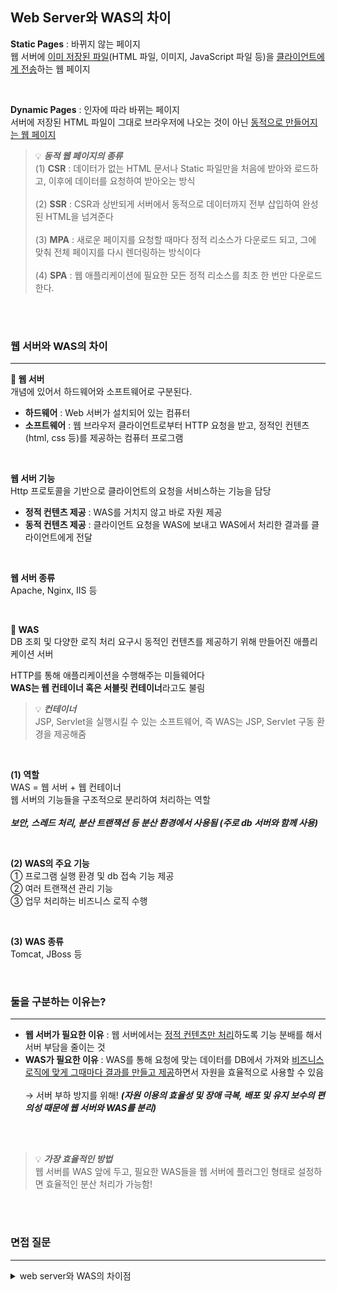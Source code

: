 ## Web Server와 WAS의 차이

**Static Pages** : 바뀌지 않는 페이지 <br>
웹 서버에 <u>이미 저장된 파일</u>(HTML 파일, 이미지, JavaScript 파일 등)을 <u>클라이언트에게 전송</u>하는 웹 페이지 <br>

<br>

**Dynamic Pages** : 인자에 따라 바뀌는 페이지 <br>
서버에 저장된 HTML 파일이 그대로 브라우저에 나오는 것이 아닌 <u>동적으로 만들어지는 웹 페이지</u> <br>

> 💡 **_동적 웹 페이지의 종류_** <br>
> (1) **CSR** : 데이터가 없는 HTML 문서나 Static 파일만을 처음에 받아와 로드하고, 이후에 데이터를 요청하여 받아오는 방식 <br><br>
> (2) **SSR** : CSR과 상반되게 서버에서 동적으로 데이터까지 전부 삽입하여 완성된 HTML을 넘겨준다 <br><br>
> (3) **MPA** : 새로운 페이지를 요청할 때마다 정적 리소스가 다운로드 되고, 그에 맞춰 전체 페이지를 다시 렌더링하는 방식이다 <br><br>
> (4) **SPA** : 웹 애플리케이션에 필요한 모든 정적 리소스를 최초 한 번만 다운로드 한다.

<br><br>

### 웹 서버와 WAS의 차이

---

**🔎 웹 서버** <br>
개념에 있어서 하드웨어와 소프트웨어로 구분된다. <br>

- **하드웨어** : Web 서버가 설치되어 있는 컴퓨터
- **소프트웨어** : 웹 브라우저 클라이언트로부터 HTTP 요청을 받고, 정적인 컨텐츠(html, css 등)를 제공하는 컴퓨터 프로그램 <br>

<br>

**웹 서버 기능** <br>
Http 프로토콜을 기반으로 클라이언트의 요청을 서비스하는 기능을 담당 <br>

- **정적 컨텐츠 제공** : WAS를 거치지 않고 바로 자원 제공
- **동적 컨텐츠 제공** : 클라이언트 요청을 WAS에 보내고 WAS에서 처리한 결과를 클라이언트에게 전달 <br>

<br>

**웹 서버 종류** <br>
Apache, Nginx, IIS 등 <br>

<br>

**🔎 WAS** <br>
DB 조회 및 다양한 로직 처리 요구시 동적인 컨텐츠를 제공하기 위해 만들어진 애플리케이션 서버 <br>

HTTP를 통해 애플리케이션을 수행해주는 미들웨어다 <br>
**WAS는 웹 컨테이너 혹은 서블릿 컨테이너**라고도 불림 <br>

> 💡 **_컨테이너_** <br>
> JSP, Servlet을 실행시킬 수 있는 소프트웨어, 즉 WAS는 JSP, Servlet 구동 환경을 제공해줌 <br>

<br>

**(1) 역할** <br>
WAS = 웹 서버 + 웹 컨테이너 <br>
웹 서버의 기능들을 구조적으로 분리하여 처리하는 역할 <br><br>
**_보안, 스레드 처리, 분산 트랜잭션 등 분산 환경에서 사용됨 (주로 db 서버와 함께 사용)_**

<br>

**(2) WAS의 주요 기능** <br>
① 프로그램 실행 환경 및 db 접속 기능 제공 <br>
② 여러 트랜잭션 관리 기능 <br>
③ 업무 처리하는 비즈니스 로직 수행 <br>

<br>

**(3) WAS 종류** <br>
Tomcat, JBoss 등 <br>

<br>

### 둘을 구분하는 이유는?

---

- **웹 서버가 필요한 이유** : 웹 서버에서는 <u>정적 컨텐츠만 처리</u>하도록 기능 분배를 해서 서버 부담을 줄이는 것
- **WAS가 필요한 이유** : WAS를 통해 요청에 맞는 데이터를 DB에서 가져와 <u>비즈니스 로직에 맞게 그때마다 결과를 만들고 제공</u>하면서 자원을 효율적으로 사용할 수 있음 <br><br>
  → 서버 부하 방지를 위해! **_(자원 이용의 효율성 및 장애 극복, 배포 및 유지 보수의 편의성 때문에 웹 서버와 WAS를 분리)_**

<br><br>

> 💡 **_가장 효율적인 방법_** <br>
> 웹 서버를 WAS 앞에 두고, 필요한 WAS들을 웹 서버에 플러그인 형태로 설정하면 효율적인 분산 처리가 가능함!

<br><br>

### 면접 질문

---

<details>
  <summary>web server와 WAS의 차이점</summary>
  이 둘의 가장 큰 차이점은 동적인 컨텐츠를 다룰 수 있는가? 입니다. 웹 서버는 처리할 수 있는 데이터가 html, css, 이미지 등 정적인 데이터로 한정됩니다. 웹 애플리케이션에서 정적인 데이터가 아닌 동적인 컨텐츠까지도 사용하기 위해서는 웹 애플리케이션 서버가 필요합니다. <br><br>
  웹 애플리케이션 서버는 웹 서버에 웹 컨테이너를 붙인 형태입니다. WAS를 사용해서 클라이언트가 서버로부터 데이터를 받는 방식은 다음과 같습니다. <br><br>
  1. 클라이언트가 웹 서버에 데이터를 요청합니다. <br>
  2. 웹 서버에서는 동적 컨텐츠인지 확인하고 동적 컨텐츠라면 웹 컨테이너로, 정적 컨텐츠라면 클라이언트에게 전송합니다. <br>
  3. 동적 컨텐츠를 전송받은 웹 컨테이너는 Servlet 구동 환경을 제공합니다. <br>
  4. 제공받은 환경에서 동적 컨텐츠를 생성하고 이를 웹 서버에 넘겨줍니다. <br>
  5. 넘겨받은 동적 컨텐츠를 클라이언트에게 전송합니다
</details>

